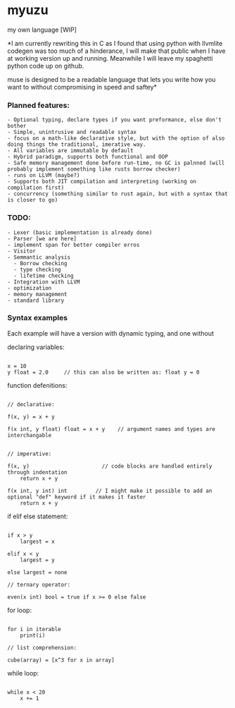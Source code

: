 # myuzu
 my own language [WIP]

*I am currently rewriting this in C as I found that using python with llvmlite codegen was too much of a hinderance, I will make that public when I have at working version up and running. Meanwhile I will leave my spaghetti python code up on github.

muse is designed to be a readable language that lets you write how you want to without compromising in speed and saftey*

### Planned features:
    - Optional typing, declare types if you want preformance, else don't bother
    - Simple, unintrusive and readable syntax
    - focus on a math-like declarative style, but with the option of also doing things the traditional, imerative way.
    - All variables are immutable by default
    - Hybrid paradigm, supports both functional and OOP
    - Safe memory management done before run-time, no GC is palnned (will probably implement something like rusts borrow checker)
    - runs on LLVM (maybe?)
    - Supports both JIT compilation and interpreting (working on compilation first)
    - concurrency (something similar to rust again, but with a syntax that is closer to go)

### TODO:
    - Lexer (basic implementation is already done)
    - Parser [we are here]
    - implement span for better compiler erros
    - Visitor
    - Semmantic analysis
      - Borrow checking
      - type checking
      - lifetime checking
    - Integration with LLVM 
    - optimization
    - memory management
    - standard library

### Syntax examples


Each example will have a version with dynamic typing, and one without



declaring variables:
```

x = 10
y float = 2.0     // this can also be written as: float y = 0

```
function defenitions:
```

// declarative:

f(x, y) = x + y

f(x int, y float) float = x + y    // argument names and types are interchangable


// imperative:

f(x, y)                       // code blocks are handled entirely through indentation
    return x + y

f(x int, y int) int         // I might make it possible to add an optional "def" keyword if it makes it faster   
    return x + y

```
if elif else statement:
```

if x > y
    largest = x

elif x < y
    largest = y

else largest = none

// ternary operator:

even(x int) bool = true if x >= 0 else false

```
for loop:
```

for i in iterable
    print(i)

// list comprehension:

cube(array) = [x^3 for x in array]

```
while loop:
```

while x < 20
    x += 1
    
```
